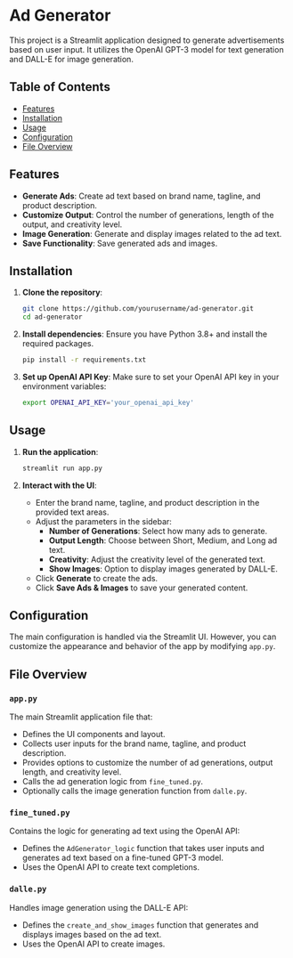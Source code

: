# Ad Generator

This project is a Streamlit application designed to generate advertisements based on user input. It utilizes the OpenAI GPT-3 model for text generation and DALL-E for image generation.

## Table of Contents
- [Features](#features)
- [Installation](#installation)
- [Usage](#usage)
- [Configuration](#configuration)
- [File Overview](#file-overview)

## Features
- **Generate Ads**: Create ad text based on brand name, tagline, and product description.
- **Customize Output**: Control the number of generations, length of the output, and creativity level.
- **Image Generation**: Generate and display images related to the ad text.
- **Save Functionality**: Save generated ads and images.

## Installation

1. **Clone the repository**:
    ```bash
    git clone https://github.com/yourusername/ad-generator.git
    cd ad-generator
    ```

2. **Install dependencies**:
    Ensure you have Python 3.8+ and install the required packages.
    ```bash
    pip install -r requirements.txt
    ```

3. **Set up OpenAI API Key**:
    Make sure to set your OpenAI API key in your environment variables:
    ```bash
    export OPENAI_API_KEY='your_openai_api_key'
    ```

## Usage

1. **Run the application**:
    ```bash
    streamlit run app.py
    ```

2. **Interact with the UI**:
    - Enter the brand name, tagline, and product description in the provided text areas.
    - Adjust the parameters in the sidebar:
        - **Number of Generations**: Select how many ads to generate.
        - **Output Length**: Choose between Short, Medium, and Long ad text.
        - **Creativity**: Adjust the creativity level of the generated text.
        - **Show Images**: Option to display images generated by DALL-E.
    - Click **Generate** to create the ads.
    - Click **Save Ads & Images** to save your generated content.

## Configuration

The main configuration is handled via the Streamlit UI. However, you can customize the appearance and behavior of the app by modifying `app.py`.

## File Overview

### `app.py`
The main Streamlit application file that:
- Defines the UI components and layout.
- Collects user inputs for the brand name, tagline, and product description.
- Provides options to customize the number of ad generations, output length, and creativity level.
- Calls the ad generation logic from `fine_tuned.py`.
- Optionally calls the image generation function from `dalle.py`.

### `fine_tuned.py`
Contains the logic for generating ad text using the OpenAI API:
- Defines the `AdGenerator_logic` function that takes user inputs and generates ad text based on a fine-tuned GPT-3 model.
- Uses the OpenAI API to create text completions.

### `dalle.py`
Handles image generation using the DALL-E API:
- Defines the `create_and_show_images` function that generates and displays images based on the ad text.
- Uses the OpenAI API to create images.
